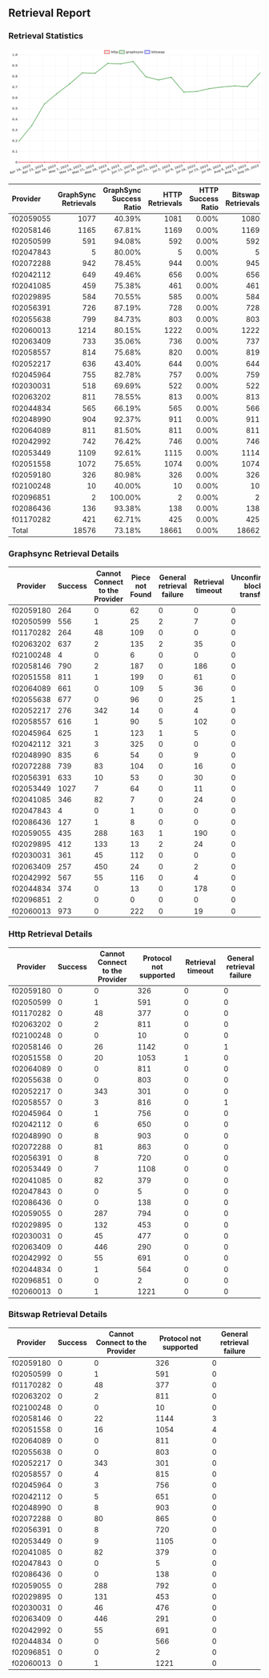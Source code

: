 ## Retrieval Report
### Retrieval Statistics
<img src="https://raw.githubusercontent.com/data-preservation-programs/filplus-checker-assets/main/filecoin-project/filecoin-plus-large-datasets/issues/1664/1692603834464.png"/>

| Provider  | GraphSync Retrievals | GraphSync Success Ratio | HTTP Retrievals | HTTP Success Ratio | Bitswap Retrievals | Bitswap Success Ratio |
| :-------- | -------------------: | ----------------------: | --------------: | -----------------: | -----------------: | --------------------: |
| f02059055 |                 1077 |                  40.39% |            1081 |              0.00% |               1080 |                 0.00% |
| f02058146 |                 1165 |                  67.81% |            1169 |              0.00% |               1169 |                 0.00% |
| f02050599 |                  591 |                  94.08% |             592 |              0.00% |                592 |                 0.00% |
| f02047843 |                    5 |                  80.00% |               5 |              0.00% |                  5 |                 0.00% |
| f02072288 |                  942 |                  78.45% |             944 |              0.00% |                945 |                 0.00% |
| f02042112 |                  649 |                  49.46% |             656 |              0.00% |                656 |                 0.00% |
| f02041085 |                  459 |                  75.38% |             461 |              0.00% |                461 |                 0.00% |
| f02029895 |                  584 |                  70.55% |             585 |              0.00% |                584 |                 0.00% |
| f02056391 |                  726 |                  87.19% |             728 |              0.00% |                728 |                 0.00% |
| f02055638 |                  799 |                  84.73% |             803 |              0.00% |                803 |                 0.00% |
| f02060013 |                 1214 |                  80.15% |            1222 |              0.00% |               1222 |                 0.00% |
| f02063409 |                  733 |                  35.06% |             736 |              0.00% |                737 |                 0.00% |
| f02058557 |                  814 |                  75.68% |             820 |              0.00% |                819 |                 0.00% |
| f02052217 |                  636 |                  43.40% |             644 |              0.00% |                644 |                 0.00% |
| f02045964 |                  755 |                  82.78% |             757 |              0.00% |                759 |                 0.00% |
| f02030031 |                  518 |                  69.69% |             522 |              0.00% |                522 |                 0.00% |
| f02063202 |                  811 |                  78.55% |             813 |              0.00% |                813 |                 0.00% |
| f02044834 |                  565 |                  66.19% |             565 |              0.00% |                566 |                 0.00% |
| f02048990 |                  904 |                  92.37% |             911 |              0.00% |                911 |                 0.00% |
| f02064089 |                  811 |                  81.50% |             811 |              0.00% |                811 |                 0.00% |
| f02042992 |                  742 |                  76.42% |             746 |              0.00% |                746 |                 0.00% |
| f02053449 |                 1109 |                  92.61% |            1115 |              0.00% |               1114 |                 0.00% |
| f02051558 |                 1072 |                  75.65% |            1074 |              0.00% |               1074 |                 0.00% |
| f02059180 |                  326 |                  80.98% |             326 |              0.00% |                326 |                 0.00% |
| f02100248 |                   10 |                  40.00% |              10 |              0.00% |                 10 |                 0.00% |
| f02096851 |                    2 |                 100.00% |               2 |              0.00% |                  2 |                 0.00% |
| f02086436 |                  136 |                  93.38% |             138 |              0.00% |                138 |                 0.00% |
| f01170282 |                  421 |                  62.71% |             425 |              0.00% |                425 |                 0.00% |
| Total     |                18576 |                  73.18% |           18661 |              0.00% |              18662 |                 0.00% |

### Graphsync Retrieval Details
| Provider  | Success | Cannot Connect to the Provider | Piece not Found | General retrieval failure | Retrieval timeout | Unconfirmed block transfer |
| --------- | ------- | ------------------------------ | --------------- | ------------------------- | ----------------- | -------------------------- |
| f02059180 | 264     | 0                              | 62              | 0                         | 0                 | 0                          |
| f02050599 | 556     | 1                              | 25              | 2                         | 7                 | 0                          |
| f01170282 | 264     | 48                             | 109             | 0                         | 0                 | 0                          |
| f02063202 | 637     | 2                              | 135             | 2                         | 35                | 0                          |
| f02100248 | 4       | 0                              | 6               | 0                         | 0                 | 0                          |
| f02058146 | 790     | 2                              | 187             | 0                         | 186               | 0                          |
| f02051558 | 811     | 1                              | 199             | 0                         | 61                | 0                          |
| f02064089 | 661     | 0                              | 109             | 5                         | 36                | 0                          |
| f02055638 | 677     | 0                              | 96              | 0                         | 25                | 1                          |
| f02052217 | 276     | 342                            | 14              | 0                         | 4                 | 0                          |
| f02058557 | 616     | 1                              | 90              | 5                         | 102               | 0                          |
| f02045964 | 625     | 1                              | 123             | 1                         | 5                 | 0                          |
| f02042112 | 321     | 3                              | 325             | 0                         | 0                 | 0                          |
| f02048990 | 835     | 6                              | 54              | 0                         | 9                 | 0                          |
| f02072288 | 739     | 83                             | 104             | 0                         | 16                | 0                          |
| f02056391 | 633     | 10                             | 53              | 0                         | 30                | 0                          |
| f02053449 | 1027    | 7                              | 64              | 0                         | 11                | 0                          |
| f02041085 | 346     | 82                             | 7               | 0                         | 24                | 0                          |
| f02047843 | 4       | 0                              | 1               | 0                         | 0                 | 0                          |
| f02086436 | 127     | 1                              | 8               | 0                         | 0                 | 0                          |
| f02059055 | 435     | 288                            | 163             | 1                         | 190               | 0                          |
| f02029895 | 412     | 133                            | 13              | 2                         | 24                | 0                          |
| f02030031 | 361     | 45                             | 112             | 0                         | 0                 | 0                          |
| f02063409 | 257     | 450                            | 24              | 0                         | 2                 | 0                          |
| f02042992 | 567     | 55                             | 116             | 0                         | 4                 | 0                          |
| f02044834 | 374     | 0                              | 13              | 0                         | 178               | 0                          |
| f02096851 | 2       | 0                              | 0               | 0                         | 0                 | 0                          |
| f02060013 | 973     | 0                              | 222             | 0                         | 19                | 0                          |

### Http Retrieval Details
| Provider  | Success | Cannot Connect to the Provider | Protocol not supported | Retrieval timeout | General retrieval failure |
| --------- | ------- | ------------------------------ | ---------------------- | ----------------- | ------------------------- |
| f02059180 | 0       | 0                              | 326                    | 0                 | 0                         |
| f02050599 | 0       | 1                              | 591                    | 0                 | 0                         |
| f01170282 | 0       | 48                             | 377                    | 0                 | 0                         |
| f02063202 | 0       | 2                              | 811                    | 0                 | 0                         |
| f02100248 | 0       | 0                              | 10                     | 0                 | 0                         |
| f02058146 | 0       | 26                             | 1142                   | 0                 | 1                         |
| f02051558 | 0       | 20                             | 1053                   | 1                 | 0                         |
| f02064089 | 0       | 0                              | 811                    | 0                 | 0                         |
| f02055638 | 0       | 0                              | 803                    | 0                 | 0                         |
| f02052217 | 0       | 343                            | 301                    | 0                 | 0                         |
| f02058557 | 0       | 3                              | 816                    | 0                 | 1                         |
| f02045964 | 0       | 1                              | 756                    | 0                 | 0                         |
| f02042112 | 0       | 6                              | 650                    | 0                 | 0                         |
| f02048990 | 0       | 8                              | 903                    | 0                 | 0                         |
| f02072288 | 0       | 81                             | 863                    | 0                 | 0                         |
| f02056391 | 0       | 8                              | 720                    | 0                 | 0                         |
| f02053449 | 0       | 7                              | 1108                   | 0                 | 0                         |
| f02041085 | 0       | 82                             | 379                    | 0                 | 0                         |
| f02047843 | 0       | 0                              | 5                      | 0                 | 0                         |
| f02086436 | 0       | 0                              | 138                    | 0                 | 0                         |
| f02059055 | 0       | 287                            | 794                    | 0                 | 0                         |
| f02029895 | 0       | 132                            | 453                    | 0                 | 0                         |
| f02030031 | 0       | 45                             | 477                    | 0                 | 0                         |
| f02063409 | 0       | 446                            | 290                    | 0                 | 0                         |
| f02042992 | 0       | 55                             | 691                    | 0                 | 0                         |
| f02044834 | 0       | 1                              | 564                    | 0                 | 0                         |
| f02096851 | 0       | 0                              | 2                      | 0                 | 0                         |
| f02060013 | 0       | 1                              | 1221                   | 0                 | 0                         |

### Bitswap Retrieval Details
| Provider  | Success | Cannot Connect to the Provider | Protocol not supported | General retrieval failure |
| --------- | ------- | ------------------------------ | ---------------------- | ------------------------- |
| f02059180 | 0       | 0                              | 326                    | 0                         |
| f02050599 | 0       | 1                              | 591                    | 0                         |
| f01170282 | 0       | 48                             | 377                    | 0                         |
| f02063202 | 0       | 2                              | 811                    | 0                         |
| f02100248 | 0       | 0                              | 10                     | 0                         |
| f02058146 | 0       | 22                             | 1144                   | 3                         |
| f02051558 | 0       | 16                             | 1054                   | 4                         |
| f02064089 | 0       | 0                              | 811                    | 0                         |
| f02055638 | 0       | 0                              | 803                    | 0                         |
| f02052217 | 0       | 343                            | 301                    | 0                         |
| f02058557 | 0       | 4                              | 815                    | 0                         |
| f02045964 | 0       | 3                              | 756                    | 0                         |
| f02042112 | 0       | 5                              | 651                    | 0                         |
| f02048990 | 0       | 8                              | 903                    | 0                         |
| f02072288 | 0       | 80                             | 865                    | 0                         |
| f02056391 | 0       | 8                              | 720                    | 0                         |
| f02053449 | 0       | 9                              | 1105                   | 0                         |
| f02041085 | 0       | 82                             | 379                    | 0                         |
| f02047843 | 0       | 0                              | 5                      | 0                         |
| f02086436 | 0       | 0                              | 138                    | 0                         |
| f02059055 | 0       | 288                            | 792                    | 0                         |
| f02029895 | 0       | 131                            | 453                    | 0                         |
| f02030031 | 0       | 46                             | 476                    | 0                         |
| f02063409 | 0       | 446                            | 291                    | 0                         |
| f02042992 | 0       | 55                             | 691                    | 0                         |
| f02044834 | 0       | 0                              | 566                    | 0                         |
| f02096851 | 0       | 0                              | 2                      | 0                         |
| f02060013 | 0       | 1                              | 1221                   | 0                         |
